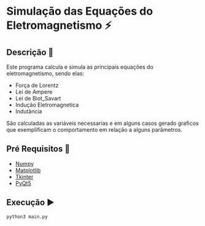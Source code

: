 # Simulação das Equações do Eletromagnetismo ⚡​
## Descrição 📃​
Este programa calcula e simula as principais equações do eletromagnetismo, sendo elas:

* Força de Lorentz
* Lei de Ampere
* Lei de Biot_Savart
* Indução Eletromagnetica
* Indutância

São calculadas as variáveis necessarias e em alguns casos gerado graficos que exemplificam o comportamento em relação a alguns parâmetros.

## Pré Requisitos 📁

* [Numpy](https://numpy.org/)
* [Matplotlib](https://matplotlib.org/)
* [Tkinter](https://docs.python.org/3/library/tkinter.html)
* [PyQt5](https://pypi.org/project/PyQt5/5.8/#:~:text=PyQt5%20is%20a%20comprehensive%20set,platforms%20including%20iOS%20and%20Android.)

## Execução ▶️​

```python
python3 main.py
```
